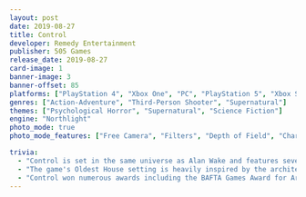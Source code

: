 ```yaml
---
layout: post
date: 2019-08-27
title: Control
developer: Remedy Entertainment
publisher: 505 Games
release_date: 2019-08-27
card-image: 1
banner-image: 3
banner-offset: 85
platforms: ["PlayStation 4", "Xbox One", "PC", "PlayStation 5", "Xbox Series X/S", "Nintendo Switch"]
genres: ["Action-Adventure", "Third-Person Shooter", "Supernatural"]
themes: ["Psychological Horror", "Supernatural", "Science Fiction"]
engine: "Northlight"
photo_mode: true
photo_mode_features: ["Free Camera", "Filters", "Depth of Field", "Character Posing"]

trivia:
  - "Control is set in the same universe as Alan Wake and features several connections to the game, including a DLC expansion that directly ties the two stories together."
  - "The game's Oldest House setting is heavily inspired by the architecture of Brutalist buildings, particularly the real-life FBI headquarters in Washington, D.C."
  - "Control won numerous awards including the BAFTA Games Award for Artistic Achievement and has been praised for its innovative use of ray tracing technology."
---
```

